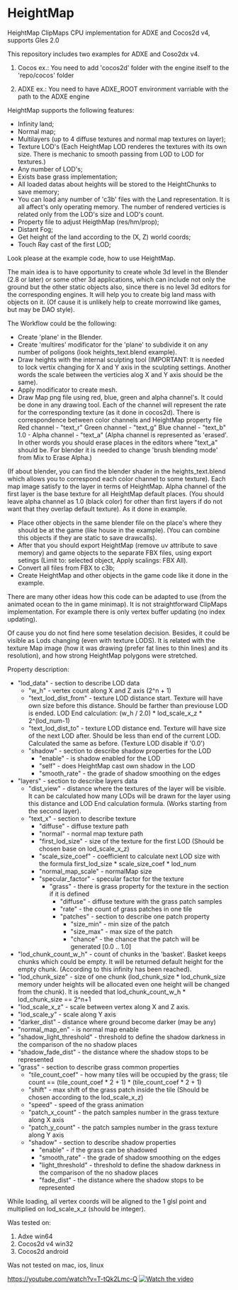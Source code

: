 # HeightMap
HeightMap ClipMaps CPU implementation for ADXE and Cocos2d v4, supports Gles 2.0

This repository includes two examples for ADXE and Coso2dx v4.

1. Cocos ex.: You need to add 'cocos2d' folder with the engine itself to the 'repo/cocos' folder

2. ADXE ex.: You need to have ADXE_ROOT environment varriable with the path to the ADXE engine 

HeightMap supports the following features:
- Infinity land;
- Normal map;
- Multilayers (up to 4 diffuse textures and normal map textures on layer);
- Texture LOD's (Each HeightMap LOD renderes the textures with its own size. There is mechanic to smooth passing from LOD to LOD for textures.)
- Any number of LOD's;
- Exists base grass implementation;
- All loaded datas about heights will be stored to the HeightChunks to save memory;
- You can load any number of 'c3b' files with the Land representation. It is all affect's only operating memory. The number of rendered verticies is related only from the LOD's size and LOD's count.
- Property file to adjust HeigthMap (res/hm/prop);
- Distant Fog;
- Get height of the land according to the (X, Z) world coords;
- Touch Ray cast of the first LOD;

Look please at the example code, how to use HeightMap.

The main idea is to have opportunity to create whole 3d level in the Blender (2.8 or later) or some other 3d applications, which can include not only the ground but the other static objects also, since there is no level 3d editors for the corresponding engines.
It will help you to create big land mass with objects on it.
(Of cause it is unlikely help to create morrowind like games, but may be DAO style).

The Workflow could be the following:
- Create 'plane' in the Blender. 
- Create 'multires' modificator for the 'plane' to subdivide it on any number of poligons   (look heights_text.blend example).
- Draw heights with the internal sculpting tool (IMPORTANT: It is needed to lock vertix changing for X and Y axis in the sculpting settings. Another words the scale between the verticies alog X and Y axis should be the same).
- Apply modificator to create mesh.
- Draw Map png file using red, blue, green and alpha channel's. It could be done in any drawing tool. Each of the channel will represent the rate for the corresponding texture (as it done in cocos2d).
    There is correspondence between color channels and HeightMap property file
    Red channel - "text_r"
    Green channel - "text_g"
    Blue channel - "text_b"
    1.0 - Alpha channel - "text_a" (Alpha channel is represented as 'erased'. In other words you should erase places in the editors where "text_a" should be. For blender it is needed to change 'brush blending mode' from Mix to Erase Alpha.)

(If about blender, you can find the blender shader in the heights_text.blend which allows you to correspond each color channel to some texture).
Each map image satisfy to the layer in terms of HeightMap. Alpha channel of the first layer is the base texture for all HeightMap default places.
(You should leave alpha channel as 1.0 (black color) for other than first layers if do not want that they overlap default texture). As it done in example.
- Place other objects in the same blender file on the place's where they should be at the game (like house in the example).
(You can combine this objects if they are static to save drawcalls).
- After that you should export HeightMap (remove uv attribute to save memory) and game objects to the separate FBX files, using export setings (Limit to: selected object, Apply scalings: FBX All).
- Convert all files from FBX to c3b;
- Create HeightMap and other objects in the game code like it done in the example.

There are many other ideas how this code can be adapted to use (from the animated ocean to the in game minimap).
It is not straightforward ClipMaps implementation. For example there is only vertex buffer updating (no index updating).

Of cause you do not find here some teselation decision. Besides, it could be visible as Lods changing (even with texture LODS).
It is related with the texture Map image (how it was drawing (prefer fat lines to thin lines) and its resolution), and how strong HeightMap polygons were stretched.

Property description:

- "lod_data" - section to describe LOD data
  - "w_h" - vertex count along X and Z axis (2^n + 1)
  - "text_lod_dist_from" - texture LOD distance start. Texture will have own size before this distance. Should be farther than previouse LOD is ended. LOD End calculation: (w_h / 2.0) * lod_scale_x_z * 2^(lod_num-1)
  - "text_lod_dist_to" - texture LOD distance end. Texture will have size of the next LOD after. Should be less than end of the current LOD. Calculated the same as before. (Texture LOD disable if '0.0')
  - "shadow" - section to describe shadow properties for the LOD
    - "enable" - is shadow enabled for the LOD
    - "self" - does HeightMap cast own shadow in the LOD
    - "smooth_rate" - the grade of shadow smoothing on the edges
- "layers" - section to describe layers data
  - "dist_view" - distance where the textures of the layer will be visible. It can be calculated how many LODs will be drawn for the layer using this distance and LOD End calculation formula. (Works starting from the second layer).
  - "text_x" - section to describe texture
    - "diffuse" - diffuse texture path
    - "normal" - normal map texture path
    - "first_lod_size" - size of the texture for the first LOD (Should be chosen base on lod_scale_x_z)
    - "scale_size_coef" - coefficient to calculate next LOD size with the formula first_lod_size * scale_size_coef * lod_num
    - "normal_map_scale" - normalMap size
    - "specular_factor" - specular factor for the texture
      - "grass" - there is grass property for the texture in the section if it is defined
        - "diffuse" - diffuse texture with the grass patch samples
        - "rate" - the count of grass patches in one tile
        - "patches" - section to describe one patch property
          - "size_min" - min size of the patch
          - "size_max" - max size of the patch
          - "chance" - the chance that the patch will be generated [0.0 .. 1.0]
- "lod_chunk_count_w_h" - count of chunks in the 'basket'. Basket keeps chunks which could be empty. It will be returned default height for the empty chunk. (According to this infinity has been reached).
- "lod_chunk_size" - size of one chunk (lod_chunk_size * lod_chunk_size memory under heights will be allocated even one height will be changed from the chunk). It is needed that lod_chunk_count_w_h * lod_chunk_size == 2^n+1
- "lod_scale_x_z" - scale between vertex along X and Z axis.
- "lod_scale_y" - scale along Y axis
- "darker_dist" - distance where ground become darker (may be any)
- "normal_map_en" - is normal map enable
- "shadow_light_threshold" - threshold to define the shadow darkness in the comparison of the no shadow places
- "shadow_fade_dist" - the distance where the shadow stops to be represented
- "grass" - section to describe grass common properties
  - "tile_count_coef" - how many tiles will be occupied by the grass; tile count == (tile_count_coef * 2 + 1) * (tile_count_coef * 2 + 1)
  - "shift" - max shift of the grass patch inside the tile (Should be chosen according to the lod_scale_x_z)
  - "speed" - speed of the grass animation
  - "patch_x_count" - the patch samples number in the grass texture along X axis
  - "patch_y_count" - the patch samples number in the grass texture along Y axis
  - "shadow" - section to describe shadow properties
    - "enable" - if the grass can be shadowed
    - "smooth_rate" - the grade of shadow smoothing on the edges
    - "light_threshold" - threshold to define the shadow darkness in the comparison of the no shadow places
    - "fade_dist" - the distance where the shadow stops to be represented

While loading, all vertex coords will be aligned to the 1 glsl point and multiplied on lod_scale_x_z (should be integer).

Was tested on:
1. Adxe win64
2. Cocos2d v4 win32
3. Cocos2d android

Was not tested on mac, ios, linux

https://youtube.com/watch?v=T-tQk2Lmc-Q
[![Watch the video](https://repository-images.githubusercontent.com/412524464/9c4106f3-4e45-465c-8959-0d258831cf9d)](https://youtube.com/watch?v=T-tQk2Lmc-Q)
